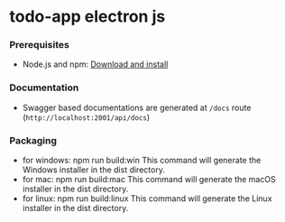 # todo-app electron js

### Prerequisites

- Node.js and npm: [Download and install](https://nodejs.org/)

### Documentation

- Swagger based documentations are generated at `/docs` route (`http://localhost:2001/api/docs`)
  
### Packaging 
- for windows: npm run build:win
  This command will generate the Windows installer in the dist directory.
- for mac: npm run build:mac
  This command will generate the macOS installer in the dist directory.
- for linux: npm run build:linux
  This command will generate the Linux installer in the dist directory.


